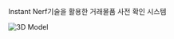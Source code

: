 
  Instant Nerf기술을 활용한 거래물품 사전 확인 시스템</title>


  <div id="container">
    <div id="model-viewer">
      <img src="https://user-images.githubusercontent.com/114638557/235034201-8b992f28-f8f5-4508-a51a-5ca9c67e391f.png" alt="3D Model">
    </div>
  </div>

